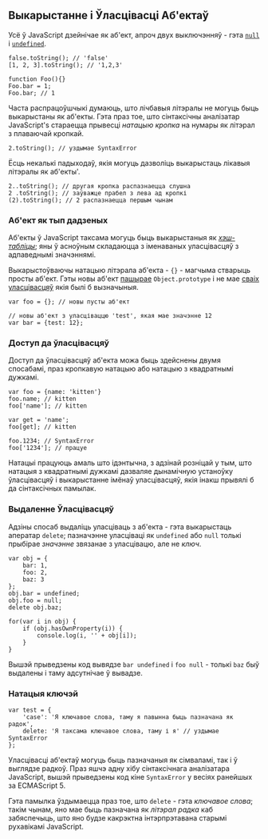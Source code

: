 ## Выкарыстанне і Ўласцівасці Аб'ектаў

Усё ў JavaScript дзейнічае як аб'ект, апроч двух выключэнняў - гэта
[`null`](#core.undefined) і [`undefined`](#core.undefined).

    false.toString(); // 'false'
    [1, 2, 3].toString(); // '1,2,3'

    function Foo(){}
    Foo.bar = 1;
    Foo.bar; // 1

Часта распрацоўшчыкі думаюць, што лічбавыя літэралы не могуць быць выкарыстаны як
аб'екты. Гэта праз тое, што сінтаксічны аналізатар JavaScript's стараецца прывесці
*натацыю кропка* на нумары як літэрал з плаваючай кропкай.

    2.toString(); // уздымае SyntaxError

Ёсць некалькі падыходаў, якія могуць дазволіць выкарыстаць лікавыя літэралы як
аб'екты'.

    2..toString(); // другая кропка распазнаецца слушна
    2 .toString(); // заўважце прабел з лева ад кропкі
    (2).toString(); // 2 распазнаецца першым чынам

### Аб'ект як тып дадзеных

Аб'екты ў JavaScript таксама могуць быць выкарыстаныя як [*хэш-табліцы*][1]; яны ў асноўным
складаюцца з іменаваных уласцівасцяў з адпаведнымі значэннямі.

Выкарыстоўваючы натацыю літэрала аб'екта - `{}` - магчыма стварыць
просты аб'ект. Гэты новы аб'ект [пашырае](#object.prototype) `Object.prototype` і
не мае [сваіх уласцівасцяў](#object.hasownproperty) якія былі б вызначыныя.

    var foo = {}; // новы пусты аб'ект

    // новы аб'ект з уласціваццю 'test', якая мае значэнне 12
    var bar = {test: 12};

### Доступ да ўласцівасцяў

Доступ да ўласцівасцяў аб'екта можа быць здейснены двумя спосабамі, праз кропкавую
натацыю або натацыю з квадратнымі дужкамі.

    var foo = {name: 'kitten'}
    foo.name; // kitten
    foo['name']; // kitten

    var get = 'name';
    foo[get]; // kitten

    foo.1234; // SyntaxError
    foo['1234']; // працуе

Натацыі працуюць амаль што ідэнтычна, з адзінай розніцай у тым, што
натацыя з квадратнымі дужкамі дазваляе дынамічную устаноўку ўласцівасцяў і
выкарыстанне імёнаў уласцівасцяў, якія інакш прывялі б да сінтаксічных памылак.

### Выдаленне Ўласцівасцяў

Адзіны спосаб выдаліць уласціваць з аб'екта - гэта выкарыстаць аператар `delete`;
пазначэнне уласціваці як `undefined` або `null` толькі прыбірае
*значэнне* звязанае з уласцівацю, але не *ключ*.

    var obj = {
        bar: 1,
        foo: 2,
        baz: 3
    };
    obj.bar = undefined;
    obj.foo = null;
    delete obj.baz;

    for(var i in obj) {
        if (obj.hasOwnProperty(i)) {
            console.log(i, '' + obj[i]);
        }
    }

Вышэй прыведзены код вывядзе `bar undefined` і `foo null` - толькі `baz` быў
выдалены і таму адсутнічае ў вывадзе.

### Натацыя ключэй

    var test = {
        'case': 'Я ключавое слова, таму я павынна быць пазначана як радок',
        delete: 'Я таксама ключавое слова, таму і я' // уздымае SyntaxError
    };

Уласцівасці аб'ектаў могуць быць пазначаныя як сімваламі, так і ў выглядзе радкоў.
Праз яшчэ адну хібу сінтаксічнага аналізатара JavaScript, вышэй прыведзены код
кіне `SyntaxError` у весіях ранейшых за ECMAScript 5.

Гэта памылка ўздымаецца праз тое, што `delete` - гэта *ключавое слова*; такім чынам,
яно мае быць пазначана як *літэрал радка* каб забяспечыць, што яно будзе какрэктна
інтэрпрэтавана старымі рухавікамі JavaScript.

[1]: http://en.wikipedia.org/wiki/Hashmap
